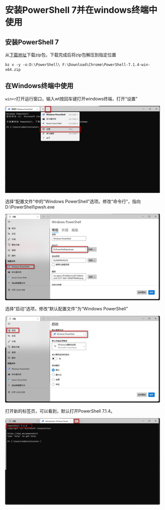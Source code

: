 # 安装PowerShell 7并在windows终端中使用

## 安装PowerShell 7

从[下载地址](https://github.com/PowerShell/PowerShell/releases/tag/v7.1.4)下载zip包，下载完成后将zip包解压到指定位置

```batch
bz x -y -o:D:\PowerShell\ F:\Download\Chrome\PowerShell-7.1.4-win-x64.zip
```

## 在Windows终端中使用

`win+r`打开运行窗口，输入wt按回车键打开windows终端，打开“设置”

![windows终端窗口](imgs/1.jpg)

选择“配置文件”中的“Windows PowerShell”选项。修改“命令行”，指向D:\PowerShell\pwsh.exe

![windows终端窗口](imgs/2.jpg)

选择“启动”选项，修改“默认配置文件”为“Windows PowerShell”

![windows终端窗口](imgs/3.jpg)

打开新的标签页，可以看到，默认打开PowerShell 7.1.4。

![windows终端窗口](imgs/4.jpg)

